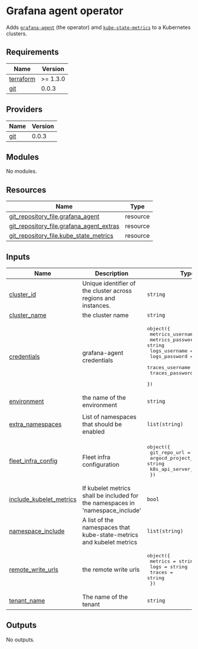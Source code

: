# Grafana agent operator

Adds [`grafana-agent`](https://grafana.com/docs/agent/latest/) (the operator) amd
[`kube-state-metrics`](https://github.com/kubernetes/kube-state-metrics) to a Kubernetes clusters.

## Requirements

| Name | Version |
|------|---------|
| <a name="requirement_terraform"></a> [terraform](#requirement\_terraform) | >= 1.3.0 |
| <a name="requirement_git"></a> [git](#requirement\_git) | 0.0.3 |

## Providers

| Name | Version |
|------|---------|
| <a name="provider_git"></a> [git](#provider\_git) | 0.0.3 |

## Modules

No modules.

## Resources

| Name | Type |
|------|------|
| [git_repository_file.grafana_agent](https://registry.terraform.io/providers/xenitab/git/0.0.3/docs/resources/repository_file) | resource |
| [git_repository_file.grafana_agent_extras](https://registry.terraform.io/providers/xenitab/git/0.0.3/docs/resources/repository_file) | resource |
| [git_repository_file.kube_state_metrics](https://registry.terraform.io/providers/xenitab/git/0.0.3/docs/resources/repository_file) | resource |

## Inputs

| Name | Description | Type | Default | Required |
|------|-------------|------|---------|:--------:|
| <a name="input_cluster_id"></a> [cluster\_id](#input\_cluster\_id) | Unique identifier of the cluster across regions and instances. | `string` | n/a | yes |
| <a name="input_cluster_name"></a> [cluster\_name](#input\_cluster\_name) | the cluster name | `string` | n/a | yes |
| <a name="input_credentials"></a> [credentials](#input\_credentials) | grafana-agent credentials | <pre>object({<br/>    metrics_username = string<br/>    metrics_password = string<br/>    logs_username    = string<br/>    logs_password    = string<br/>    traces_username  = string<br/>    traces_password  = string<br/>  })</pre> | n/a | yes |
| <a name="input_environment"></a> [environment](#input\_environment) | the name of the environment | `string` | n/a | yes |
| <a name="input_extra_namespaces"></a> [extra\_namespaces](#input\_extra\_namespaces) | List of namespaces that should be enabled | `list(string)` | <pre>[<br/>  "ingress-nginx"<br/>]</pre> | no |
| <a name="input_fleet_infra_config"></a> [fleet\_infra\_config](#input\_fleet\_infra\_config) | Fleet infra configuration | <pre>object({<br/>    git_repo_url        = string<br/>    argocd_project_name = string<br/>    k8s_api_server_url  = string<br/>  })</pre> | n/a | yes |
| <a name="input_include_kubelet_metrics"></a> [include\_kubelet\_metrics](#input\_include\_kubelet\_metrics) | If kubelet metrics shall be included for the namespaces in 'namespace\_include' | `bool` | `false` | no |
| <a name="input_namespace_include"></a> [namespace\_include](#input\_namespace\_include) | A list of the namespaces that kube-state-metrics and kubelet metrics | `list(string)` | n/a | yes |
| <a name="input_remote_write_urls"></a> [remote\_write\_urls](#input\_remote\_write\_urls) | the remote write urls | <pre>object({<br/>    metrics = string<br/>    logs    = string<br/>    traces  = string<br/>  })</pre> | <pre>{<br/>  "logs": "",<br/>  "metrics": "",<br/>  "traces": ""<br/>}</pre> | no |
| <a name="input_tenant_name"></a> [tenant\_name](#input\_tenant\_name) | The name of the tenant | `string` | n/a | yes |

## Outputs

No outputs.

